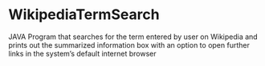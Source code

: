 # WikipediaTermSearch
JAVA Program that searches for the term entered by user on Wikipedia and prints out the summarized information box with an option to open further links in the system’s default internet browser
